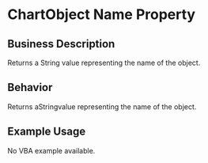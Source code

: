 # ChartObject Name Property

## Business Description
Returns a String value representing the name of the object.

## Behavior
Returns aStringvalue representing the name of the object.

## Example Usage
No VBA example available.